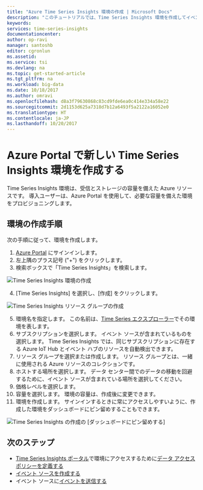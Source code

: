 ```yaml
---
title: "Azure Time Series Insights 環境の作成 | Microsoft Docs"
description: "このチュートリアルでは、Time Series Insights 環境を作成してイベント ソースに接続し、数分でイベント データを分析できるように準備する方法について学習します。"
keywords: 
services: time-series-insights
documentationcenter: 
author: op-ravi
manager: santoshb
editor: cgronlun
ms.assetid: 
ms.service: tsi
ms.devlang: na
ms.topic: get-started-article
ms.tgt_pltfrm: na
ms.workload: big-data
ms.date: 10/18/2017
ms.author: omravi
ms.openlocfilehash: d8a3f79630868c83cd9fde6ea0c414e334a58e22
ms.sourcegitcommit: 2d1153d625a7318d7b12a6493f5a2122a16052e0
ms.translationtype: HT
ms.contentlocale: ja-JP
ms.lasthandoff: 10/20/2017
---
```

# <a name="create-a-new-time-series-insights-environment-in-the-azure-portal"></a>Azure Portal で新しい Time Series Insights 環境を作成する

Time Series Insights 環境は、受信とストレージの容量を備えた Azure リソースです。 導入ユーザーは、Azure Portal を使用して、必要な容量を備えた環境をプロビジョニングします。

## <a name="steps-to-create-the-environment"></a>環境の作成手順

次の手順に従って、環境を作成します。

1.  [Azure Portal](https://portal.azure.com) にサインインします。
2.  左上隅のプラス記号 ("+") をクリックします。
3.  検索ボックスで「Time Series Insights」を検索します。

  ![Time Series Insights 環境の作成](media/get-started/getstarted-create-environment1.png)

4.  [Time Series Insights] を選択し、[作成] をクリックします。

  ![Time Series Insights リソース グループの作成](media/get-started/getstarted-create-environment2.png)

5.  環境名を指定します。 この名前は、[Time Series エクスプローラー](https://insights.timeseries.azure.com)でその環境を表します。
6.  サブスクリプションを選択します。 イベント ソースが含まれているものを選択します。 Time Series Insights では、同じサブスクリプションに存在する Azure IoT Hub とイベント ハブのリソースを自動検出できます。
7.  リソース グループを選択または作成します。 リソース グループとは、一緒に使用される Azure リソースのコレクションです。
8.  ホストする場所を選択します。 データ センター間でのデータの移動を回避するために、イベント ソースが含まれている場所を選択してください。
9.  価格レベルを選択します。
10. 容量を選択します。 環境の容量は、作成後に変更できます。
11. 環境を作成します。 サインインするときに常にアクセスしやすいように、作成した環境をダッシュボードにピン留めすることもできます。

  ![Time Series Insights の作成の [ダッシュボードにピン留めする]](media/get-started/getstarted-create-environment3.png)

## <a name="next-steps"></a>次のステップ

* [Time Series Insights ポータル](https://insights.timeseries.azure.com)で環境にアクセスするために[データ アクセス ポリシーを定義する](time-series-insights-data-access.md)
* [イベント ソースを作成する](time-series-insights-add-event-source.md)
* イベント ソースに[イベントを送信する](time-series-insights-send-events.md)
